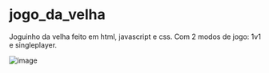 # jogo_da_velha
Joguinho da velha feito em html, javascript e css. Com 2 modos de jogo: 1v1 e singleplayer.

![image](https://user-images.githubusercontent.com/90324497/156397754-90b076e4-7b24-40e1-949a-20ba123d6455.png)
